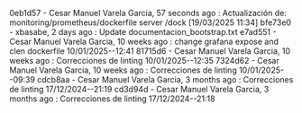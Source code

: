 0eb1d57 - Cesar Manuel Varela Garcia, 57 seconds ago : Actualización de: monitoring/prometheus/dockerfile server /dock  [19/03/2025 11:34]
bfe73e0 - xbasabe, 2 days ago : Update documentacion_bootstrap.txt
e7ad551 - Cesar Manuel Varela Garcia, 10 weeks ago : change grafana expose and clen dockerfile 10/01/2025--12:41
81715d6 - Cesar Manuel Varela Garcia, 10 weeks ago : Correcciones de linting 10/01/2025--12:35
7324d62 - Cesar Manuel Varela Garcia, 10 weeks ago : Correcciones de linting 10/01/2025--09:39
cdcb8aa - Cesar Manuel Varela Garcia, 3 months ago : Correcciones de linting 17/12/2024--21:19
cd3d94d - Cesar Manuel Varela Garcia, 3 months ago : Correcciones de linting 17/12/2024--21:18